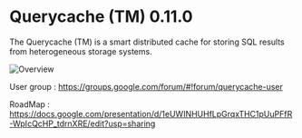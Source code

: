 Querycache (TM) 0.11.0
======================

The Querycache (TM) is a smart distributed cache for storing 
SQL results from heterogeneous storage systems.

![Overview](https://raw.github.com/izlley/querycache/master/docs/images/querycache_overview.jpg)

User group : https://groups.google.com/forum/#!forum/querycache-user

RoadMap : https://docs.google.com/presentation/d/1eUWINHUHfLpGrqxTHC1pUuPFfR-WpIcQcHP_tdrnXRE/edit?usp=sharing

